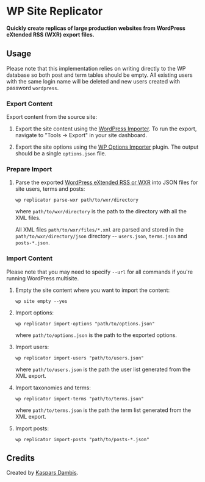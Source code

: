 # WP Site Replicator

**Quickly create replicas of large production websites from WordPress eXtended RSS (WXR) export files.**

## Usage

Please note that this implementation relies on writing directly to the WP database so both post and term tables should be empty. All existing users with the same login name will be deleted and new users created with password `wordpress`.


### Export Content

Export content from the source site:

1. Export the site content using the [WordPress Importer](https://wordpress.org/plugins/wordpress-importer/). To run the export, navigate to "Tools &rarr; Export" in your site dashboard.

2. Export the site options using the [WP Options Importer](https://wordpress.org/plugins/options-importer/) plugin. The output should be a single `options.json` file.


### Prepare Import

1. Parse the exported [WordPress eXtended RSS or WXR](https://codex.wordpress.org/Tools_Export_Screen) into JSON files for site users, terms and posts:

	   wp replicator parse-wxr path/to/wxr/directory

   where `path/to/wxr/directory` is the path to the directory with all the XML files.

   All XML files `path/to/wxr/files/*.xml` are parsed and stored in the `path/to/wxr/directory/json` directory -- `users.json`, `terms.json` and `posts-*.json`.


### Import Content

Please note that you may need to specify `--url` for all commands if you're running WordPress multisite.

1. Empty the site content where you want to import the content:

	   wp site empty --yes

2. Import options:

	   wp replicator import-options "path/to/options.json"

   where `path/to/options.json` is the path to the exported options.

3. Import users:

	   wp replicator import-users "path/to/users.json"

   where `path/to/users.json` is the path the user list generated from the XML export.

4. Import taxonomies and terms:

	   wp replicator import-terms "path/to/terms.json"

   where `path/to/terms.json` is the path the term list generated from the XML export.

5. Import posts:

	   wp replicator import-posts "path/to/posts-*.json"


## Credits

Created by [Kaspars Dambis](https://kaspars.net).
